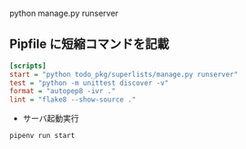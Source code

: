 python manage.py runserver


## Pipfile に短縮コマンドを記載

```ini
[scripts]
start = "python todo_pkg/superlists/manage.py runserver"
test = "python -m unittest discover -v"
format = "autopep8 -ivr ."
lint = "flake8 --show-source ."
```


* サーバ起動実行
```bash
pipenv run start
```
